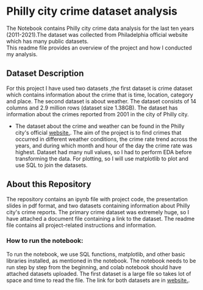 # Philly city crime dataset analysis 
The Notebook contains Philly city crime data analysis for the last ten years (2011-2021).The dataset was collected from Philadelphia official website which has many public datasets.<br>This readme file provides an overview of the project and how I conducted my analysis.
## Dataset Description
For this project I have used two datasets ,the first dataset is crime dataset which contains information about the crime that is time, location, category and place. The second dataset is about weather. The dataset consists of 14 columns and 2.9 million rows (dataset size 1.38GB). The dataset has information about the crimes reported from 2001 in the city of Philly city. 
* The dataset about the crime and weather can be found in the Philly city's official [website.]( https://metadata.phila.gov/index.html#home/). 
The aim of the project is to find crimes that occurred in different weather conditions, the crime rate trend across the years, and during which month and hour of the day the crime rate was highest. Dataset had many null values, so I had to perform EDA before transforming the data. For plotting, so I will use matplotlib to plot and  use SQL to join the datasets.
## About this Repository
The repository contains an ipynb file with project code, the presentation slides in pdf format, and two datasets containing information about Philly city's crime reports. 
The primary crime dataset was extremely huge, so I have attached a document file containing a link to the dataset. The readme file contains all project-related instructions and information. 
### How to run the notebook:
To run the notebook, we use SQL functions, matplotlib, and other basic libraries installed, as mentioned in the notebook. The notebook needs to be run step by step from the beginning, and colab notebook should have attached datasets uploaded. The first dataset is a large file so takes lot of space and time to read the file. The link for both datasets are in [website.]( https://metadata.phila.gov/index.html#home/).

